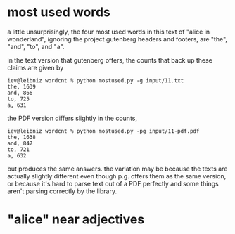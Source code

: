 most used words
===============

a little unsurprisingly, the four most used words in this text of "alice in
wonderland", ignoring the project gutenberg headers and footers, are "the",
"and", "to", and "a".

in the text version that gutenberg offers, the counts that back up these
claims are given by

```
iev@leibniz wordcnt % python mostused.py -g input/11.txt
the, 1639
and, 866
to, 725
a, 631
```

the PDF version differs slightly in the counts,

```
iev@leibniz wordcnt % python mostused.py -pg input/11-pdf.pdf
the, 1638
and, 847
to, 721
a, 632
```

but produces the same answers. the variation may be because the texts are
actually slightly different even though p.g. offers them as the same
version, or because it's hard to parse text out of a PDF perfectly and some
things aren't parsing correctly by the library.


"alice" near adjectives
=======================
